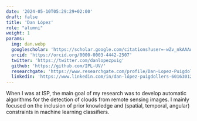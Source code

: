 ```yaml
---
date: '2024-05-10T05:29:29+02:00'
draft: false
title: 'Dan López'
role: "alumni"
weight: 1
params:
  img: dan.webp
  googlescholar: 'https://scholar.google.com/citations?user=-wZv_nkAAAAJ&hl=en'
  orcid: 'https://orcid.org/0000-0003-4442-2507'
  twitter: 'https://twitter.com/danlopezpuig'
  github: 'https://github.com/IPL-UV/'
  researchgate: 'https://www.researchgate.com/profile/Dan-Lopez-Puigdollers'
  linkedin: 'https://www.linkedin.com/in/dan-lópez-puigdollers-601630129/'
---
```


When I was at ISP, the main goal of my research was to develop automatic algorithms for the detection of clouds from remote sensing images. I mainly focused on the inclusion of prior knowledge and (spatial, temporal, angular) constraints in machine learning classifiers.
